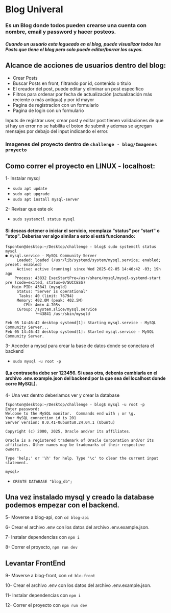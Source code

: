 # Blog Univeral

### Es un Blog donde todos pueden crearse una cuenta con nombre, email y password y hacer posteos.

##### Cuando un usuario esta logueado en el blog, puede visualizar todos los Posts que tiene el blog pero solo puede editar/borrar los suyos.


## Alcance de acciones de usuarios dentro del blog:

- Crear Posts
- Buscar Posts en front, filtrando por id, contenido o titulo
- El creador del post, puede editar y eliminar un post especifico
- Filtros para ordenar por fecha de actualización (actualización más reciente o más antigua) y por id mayor
- Pagina de registracion con un formulario
- Pagina de login con un formulario


Inputs de registrar user, crear post y editar post tienen validaciones de que si hay un error no se habilita el boton de submit y ademas se agregan mensajes por debajo del input indicando el error.

### Imagenes del proyecto dentro de `challenge - blog/Imagenes proyecto`


## Como correr el proyecto en LINUX - localhost:

1- Instalar mysql
- `sudo apt update`
- `sudo apt upgrade`
- `sudo apt install mysql-server`

2- Revisar que este ok
- `sudo systemctl status mysql` 

#### Si deseas detener o iniciar el servicio, reemplaza "status" por "start" o "stop". Deberías ver algo similar a esto si está funcionando:

```
fsponton@desktop:~/Desktop/challenge - blog$ sudo systemctl status mysql
● mysql.service - MySQL Community Server
     Loaded: loaded (/usr/lib/systemd/system/mysql.service; enabled; preset: enabled)
     Active: active (running) since Wed 2025-02-05 14:46:42 -03; 19h ago
    Process: 43832 ExecStartPre=/usr/share/mysql/mysql-systemd-start pre (code=exited, status=0/SUCCESS)
   Main PID: 43841 (mysqld)
     Status: "Server is operational"
      Tasks: 40 (limit: 76794)
     Memory: 402.0M (peak: 402.5M)
        CPU: 4min 4.705s
     CGroup: /system.slice/mysql.service
             └─43841 /usr/sbin/mysqld 

Feb 05 14:46:42 desktop systemd[1]: Starting mysql.service - MySQL Community Server...
Feb 05 14:46:42 desktop systemd[1]: Started mysql.service - MySQL Community Server.
```

3- Acceder a mysql para crear la base de datos donde se conectara el backend
- `sudo mysql -u root -p`

#### (La contraseña debe ser 123456. Si usas otra, deberás cambiarla en el archivo .env.example.json del backend por la que sea del localhost donde corre MySQL).


4- Una vez dentro deberiamos ver y crear la database

```
fsponton@desktop:~/Desktop/challenge - blog$ mysql -u root -p
Enter password: 
Welcome to the MySQL monitor.  Commands end with ; or \g.
Your MySQL connection id is 201
Server version: 8.0.41-0ubuntu0.24.04.1 (Ubuntu)

Copyright (c) 2000, 2025, Oracle and/or its affiliates.

Oracle is a registered trademark of Oracle Corporation and/or its
affiliates. Other names may be trademarks of their respective
owners.

Type 'help;' or '\h' for help. Type '\c' to clear the current input statement.

mysql>
 ```

- `CREATE DATABASE "blog_db";`


## Una vez instalado mysql y creado la database podemos empezar con el backend.

5- Moverse a blog-api, con `cd blog-api`

6- Crear el archivo .env con los datos del archivo .env.example.json.

7- Instalar dependencias con `npm i`

8- Correr el proyecto, `npm run dev`


## Levantar FrontEnd
9- Moverse a blog-front, con `cd blo-front`

10- Crear el archivo .env con los datos del archivo .env.example.json.

11- Instalar dependencias con `npm i`

12- Correr el proyecto con `npm run dev`


